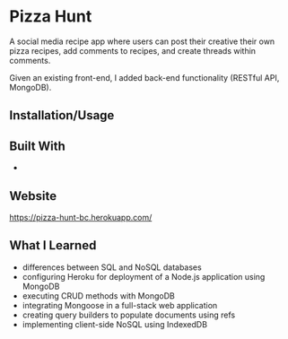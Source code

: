 # Pizza Hunt

A social media recipe app where users can post their creative their own pizza recipes, add comments to recipes, and create threads within comments. 

Given an existing front-end, I added back-end functionality (RESTful API, MongoDB).




## Installation/Usage

## Built With
* 


## Website
https://pizza-hunt-bc.herokuapp.com/


## What I Learned
* differences between SQL and NoSQL databases
* configuring Heroku for deployment of a Node.js application using MongoDB
* executing CRUD methods with MongoDB
* integrating Mongoose in a full-stack web application
* creating query builders to populate documents using refs
* implementing client-side NoSQL using IndexedDB

